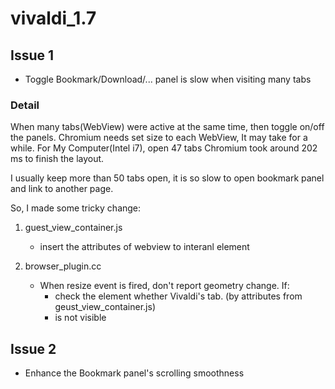 # vivaldi_1.7

## Issue 1
* Toggle Bookmark/Download/... panel is slow when visiting many tabs

### Detail
When many tabs(WebView) were active at the same time, then toggle on/off the panels.
Chromium needs set size to each WebView, It may take for a while.
For My Computer(Intel i7), open 47 tabs Chromium took around 202 ms to finish the layout.

I usually keep more than 50 tabs open, it is so slow to open bookmark panel and link to another page.

So, I made some tricky change:

1. guest_view_container.js
    - insert the attributes of webview to interanl element
    
2. browser_plugin.cc
    - When resize event is fired, don't report geometry change. If:
        - check the element whether Vivaldi's tab. (by attributes from geust_view_container.js)
        - is not visible

## Issue 2
* Enhance the Bookmark panel's scrolling smoothness




